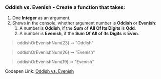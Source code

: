 ### Oddish vs. Evenish - Create a function that takes: 

1. One **Integer** as an argument. 
1. Shows in the console, whether argument number is **Oddish** or **Evenish**: 
    1. A number is **Oddish**, if the **Sum** of **All Of Its Digits** is **Odd**. 
    1. A number is **Evenish**, if the **Sum Of All of Its Digits** is **Even**.

> oddishOrEvenishNum(23) ➞ "Oddish" 

> oddishOrEvenishNum(26) ➞ "Evenish"

> oddishOrEvenishNum(19) ➞ "Evenish"

Codepen Link: [Oddish vs. Evenish](https://codepen.io/naveencoder/pen/RwwWdeW)